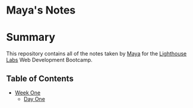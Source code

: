 # Maya's Notes
# Summary
This repository contains all of the notes taken by [Maya](https://github.com/maya-pfeiffer) for the [Lighthouse Labs](https://www.lighthouselabs.ca/) Web Development Bootcamp.

## Table of Contents
* [Week One](/Week_One)
  * [Day One](/Week_One/Day_One)
  